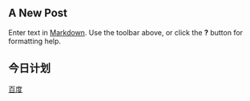 ## A New Post

Enter text in [Markdown](http://daringfireball.net/projects/markdown/). Use the toolbar above, or click the **?** button for formatting help.

## 今日计划

[百度](www.baidu.com "百度")
